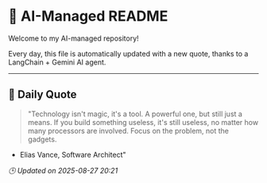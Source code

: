 # 🧠 AI-Managed README

Welcome to my AI-managed repository!

Every day, this file is automatically updated with a new quote, thanks to a LangChain + Gemini AI agent.

---

## 📅 Daily Quote

> "Technology isn't magic, it's a tool.
A powerful one, but still just a means.
If you build something useless, it's still useless,
no matter how many processors are involved.
Focus on the problem, not the gadgets.

- Elias Vance, Software Architect"

*🕒 Updated on 2025-08-27 20:21*